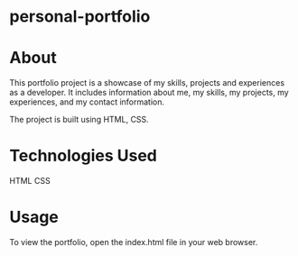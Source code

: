 # personal-portfolio

# About
This portfolio project is a showcase of my skills, projects and experiences as a developer. It includes information about me, my skills, my projects, my experiences, and my contact information.

The project is built using HTML, CSS.
# Technologies Used
HTML
CSS
# Usage
To view the portfolio, open the index.html file in your web browser.
